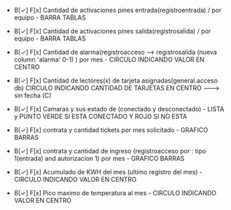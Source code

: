 * B[✓] F[x] Cantidad de activaciones pines entrada(registroentrada) / por equipo - BARRA TABLAS
* B[✓] F[x] Cantidad de activaciones pines salida(registrosalida) / por equipo - BARRA TABLAS
* B[✓] F[x] Cantidad de alarma(registroacceso --> registrosalida (nueva column 'alarma' 0-1) ) por mes - CIRCULO INDICANDO VALOR EN CENTRO
* B[✓] F[x] Cantidad de lectores(x) de tarjeta asignadas(general.acceso db) CIRCULO INDICANDO CANTIDAD DE TARJETAS EN CENTRO ---> sin fecha (C)

* B[✓] F[x] Camaras y sus estado de (conectado y desconectado) - LISTA y PUNTO VERDE SI ESTA CONECTADO Y ROJO SI NO ESTA
* B[✓] F[x] contrata y cantidad tickets por mes solicitado - GRAFICO BARRAS
* B[✓] F[x] contrata y cantidad de ingreso (registroacceso por :  tipo 1(entrada) and autorizacion 1) por mes -  GRAFICO BARRAS
* B[✓] F[x] Acumulado de KWH del mes (ultimo registro del mes) -  CIRCULO INDICANDO VALOR EN CENTRO
* B[✓] F[x] Pico maximo de temperatura al mes - CIRCULO INDICANDO VALOR EN CENTRO


